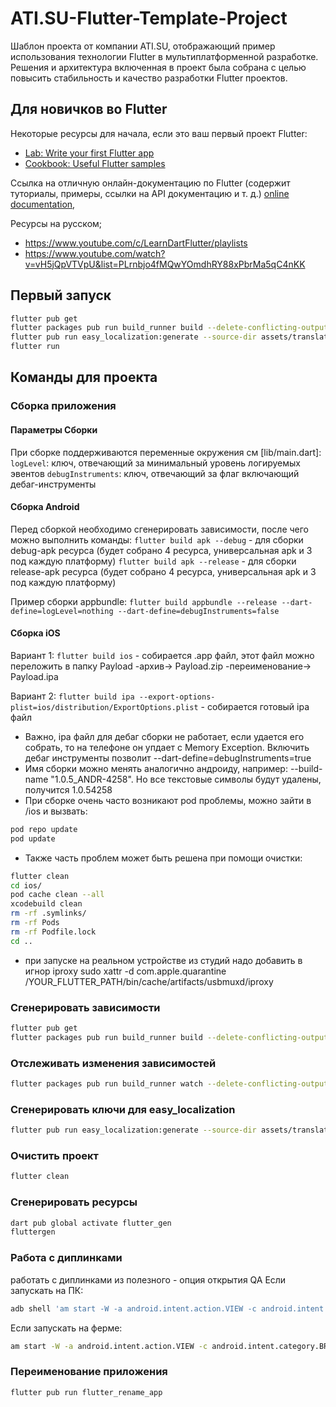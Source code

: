 # ATI.SU-Flutter-Template-Project

Шаблон проекта от компании ATI.SU, отображающий пример использования технологии Flutter в мультиплатформенной разработке. 
Решения и архитектура включенная в проект была собрана с целью повысить стабильность и качество разработки Flutter проектов.

## Для новичков во Flutter

Некоторые ресурсы для начала, если это ваш первый проект Flutter:

- [Lab: Write your first Flutter app](https://flutter.dev/docs/get-started/codelab)
- [Cookbook: Useful Flutter samples](https://flutter.dev/docs/cookbook)

Ссылка на отличную онлайн-документацию по Flutter (содержит туториалы, примеры, ссылки на API документацию и т. д.)
[online documentation](https://flutter.dev/docs),

Ресурсы на русском;
- https://www.youtube.com/c/LearnDartFlutter/playlists
- https://www.youtube.com/watch?v=vH5jQpVTVpU&list=PLrnbjo4fMQwYOmdhRY88xPbrMa5qC4nKK

## Первый запуск

```bash
flutter pub get
flutter packages pub run build_runner build --delete-conflicting-outputs
flutter pub run easy_localization:generate --source-dir assets/translations -f keys -o locale_keys.g.dart
flutter run
```

## Команды для проекта

### Сборка приложения

#### Параметры Сборки

При сборке поддерживаются переменные окружения см [lib/main.dart]:
`logLevel`: ключ, отвечающий за минимальный уровень логируемых эвентов
`debugInstruments`: ключ, отвечающий за флаг включающий дебаг-инструменты

#### Сборка Android

Перед сборкой необходимо сгенерировать зависимости, после чего можно выполнить команды:
`flutter build apk --debug` - для сборки debug-apk ресурса (будет собрано 4 ресурса, универсальная apk и 3 под каждую
платформу)
`flutter build apk --release` - для сборки release-apk ресурса (будет собрано 4 ресурса, универсальная apk и 3 под
каждую платформу)

Пример сборки appbundle:
`flutter build appbundle --release --dart-define=logLevel=nothing --dart-define=debugInstruments=false`

#### Сборка iOS

Вариант 1:
`flutter build ios` - собирается .app файл, этот файл можно переложить в папку Payload -архив-> Payload.zip -переименование-> Payload.ipa

Вариант 2:
`flutter build ipa --export-options-plist=ios/distribution/ExportOptions.plist` - собирается готовый ipa файл

- Важно, ipa файл для дебаг сборки не работает, если удается его собрать, то на телефоне он упдает с Memory Exception. 
Включить дебаг инструменты позволит --dart-define=debugInstruments=true
- Имя сборки можно менять аналогично андроиду, например: --build-name "1.0.5_ANDR-4258". Но все текстовые символы будут удалены, получится 1.0.54258
- При сборке очень часто возникают pod проблемы, можно зайти в /ios и вызвать:
```bash
pod repo update
pod update 
```
- Также часть проблем может быть решена при помощи очистки:
```bash
flutter clean
cd ios/
pod cache clean --all
xcodebuild clean
rm -rf .symlinks/
rm -rf Pods
rm -rf Podfile.lock
cd ..
```

- при запуске на реальном устройстве из студий надо добавить в игнор iproxy
sudo xattr -d com.apple.quarantine /YOUR_FLUTTER_PATH/bin/cache/artifacts/usbmuxd/iproxy

### Сгенерировать зависимости

```bash
flutter pub get
flutter packages pub run build_runner build --delete-conflicting-outputs
```

### Отслеживать изменения зависимостей

```bash
flutter packages pub run build_runner watch --delete-conflicting-outputs
```

### Сгенерировать ключи для easy_localization

```bash
flutter pub run easy_localization:generate --source-dir assets/translations -f keys -o locale_keys.g.dart
```

### Очистить проект

```bash
flutter clean
```

### Сгенерировать ресурсы
```bash
dart pub global activate flutter_gen
fluttergen
```

### Работа с диплинками
работать с диплинками из полезного - опция открытия QA
Если запускать на ПК:
```bash
adb shell 'am start -W -a android.intent.action.VIEW -c android.intent.category.BROWSABLE -d "deep://flutter.gruzovod.su/#/qa"'
```
Если запускать на ферме:
```bash
am start -W -a android.intent.action.VIEW -c android.intent.category.BROWSABLE -d "deep://flutter.gruzovod.su/#/qa"
```

### Переименование приложения

```bash
flutter pub run flutter_rename_app
```